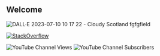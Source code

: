 ## Welcome

![DALL·E 2023-07-10 10 17 22 - Cloudy Scotland fgfgfield](https://github.com/Skorpinakos/Skorpinakos/assets/82767099/1e5b1af4-3315-4b88-a20b-d87a52affe26)



<a href="https://stackoverflow.com/users/11184186/ioannis-tsampras" target="_blank">
<img alt="StackOverflow"
src="https://stackoverflow-badge.vercel.app/?userID=11184186" />
</a>

![YouTube Channel Views](https://img.shields.io/youtube/channel/views/UCpW5v4UH5RGYkC82Kr0hBGg)  ![YouTube Channel Subscribers](https://img.shields.io/youtube/channel/subscribers/UCpW5v4UH5RGYkC82Kr0hBGg)


